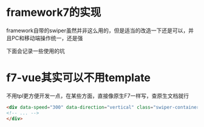 # framework7的实现
framework自带的swiper虽然并非这么用的，但是适当的改造一下还是可以，并且PC和移动端操作统一，还是强

下面会记录一些使用的坑

# f7-vue其实可以不用template
不用tpl更方便开发一点，在某些方面，直接像原生F7一样写，查原生文档就行
```html
<div data-speed="300" data-direction="vertical" class="swiper-container swiper-init layout-swiper" hide-navbar-on-scroll>
<!-- ... -->
</div>
```
